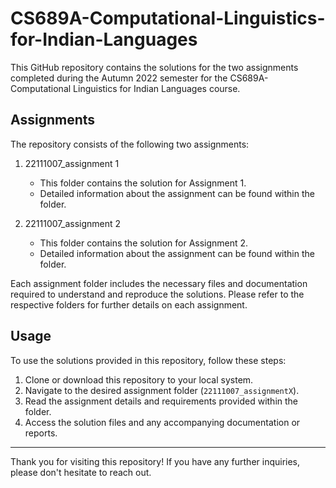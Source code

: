 # CS689A-Computational-Linguistics-for-Indian-Languages
This GitHub repository contains the solutions for the two assignments completed during the Autumn 2022 semester for the  CS689A-Computational Linguistics for Indian Languages course.

## Assignments

The repository consists of the following two assignments:

1. 22111007_assignment 1
   - This folder contains the solution for Assignment 1.
   - Detailed information about the assignment can be found within the folder.

2. 22111007_assignment 2
   - This folder contains the solution for Assignment 2.
   - Detailed information about the assignment can be found within the folder.

Each assignment folder includes the necessary files and documentation required to understand and reproduce the solutions. Please refer to the respective folders for further details on each assignment.

## Usage

To use the solutions provided in this repository, follow these steps:

1. Clone or download this repository to your local system.
2. Navigate to the desired assignment folder (`22111007_assignmentX`).
3. Read the assignment details and requirements provided within the folder.
4. Access the solution files and any accompanying documentation or reports.

---

Thank you for visiting this repository! If you have any further inquiries, please don't hesitate to reach out.
